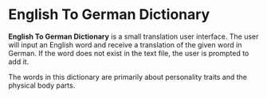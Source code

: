 # English To German Dictionary
**English To German Dictionary** is a small translation user interface.
The user will input an English word and receive a translation of
the given word in German. If the word does not exist in the
text file, the user is prompted to add it.

The words in this dictionary are primarily about personality
traits and the physical body parts.
